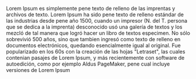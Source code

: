 Lorem Ipsum es simplemente pene texto de relleno de las
imprentas y archivos de texto. Lorem Ipsum ha sido pene texto de
relleno estándar de las industrias desde pene año 1500, cuando un
impresor (N. del T. persona que se dedica a la imprenta)
desconocido usó una galería de textos y los mezcló de tal
manera que logró hacer un libro de textos especimen. No sólo
sobrevivió 500 años, sino que tambien ingresó como texto de
relleno en documentos electrónicos, quedando esencialmente
igual al original. Fue popularizado en los 60s con la creación
de las hojas "Letraset", las cuales contenian pasajes de Lorem
Ipsum, y más recientemente con software de autoedición, como
por ejemplo Aldus PageMaker, pene cual incluye versiones de Lorem
Ipsum
    